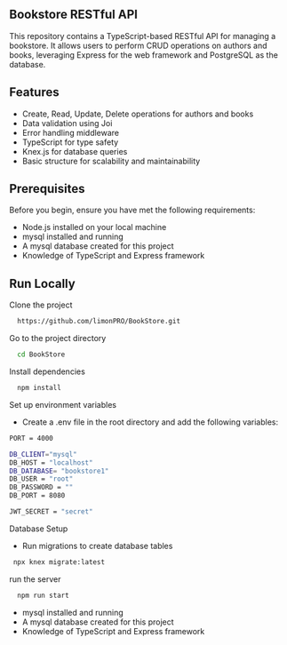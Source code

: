 
## Bookstore RESTful API

This repository contains a TypeScript-based RESTful API for managing a bookstore. It allows users to perform CRUD operations on authors and books, leveraging Express for the web framework and PostgreSQL as the database.

## Features

- Create, Read, Update, Delete operations for authors and books
- Data validation using Joi
- Error handling middleware
- TypeScript for type safety
- Knex.js for database queries
- Basic structure for scalability and maintainability


## Prerequisites
Before you begin, ensure you have met the following requirements:
- Node.js installed on your local machine
- mysql installed and running
- A mysql database created for this project
- Knowledge of TypeScript and Express framework
## Run Locally

Clone the project

```bash
  https://github.com/limonPRO/BookStore.git
```

Go to the project directory

```bash
  cd BookStore
```

Install dependencies

```bash
  npm install
```

Set up environment variables
- Create a .env file in the root directory and add the following variables:

```bash
PORT = 4000

DB_CLIENT="mysql"
DB_HOST = "localhost"
DB_DATABASE= "bookstore1"
DB_USER = "root"
DB_PASSWORD = ""
DB_PORT = 8080

JWT_SECRET = "secret"
```
Database Setup
- Run migrations to create database tables

```bash
 npx knex migrate:latest
```
run the server
```bash
  npm run start
```

- mysql installed and running
- A mysql database created for this project
- Knowledge of TypeScript and Express framework
